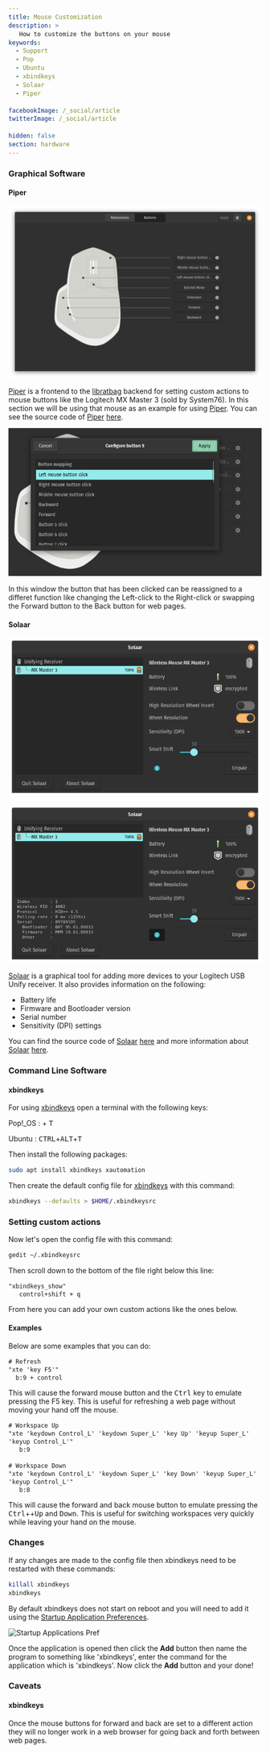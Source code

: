```yaml
---
title: Mouse Customization
description: >
   How to customize the buttons on your mouse
keywords:
  - Support
  - Pop
  - Ubuntu
  - xbindkeys
  - Solaar
  - Piper

facebookImage: /_social/article
twitterImage: /_social/article

hidden: false
section: hardware
---
```


### Graphical Software

#### Piper

![Piper Buttons Window](/images/custom-mouse-buttons/Piper-2.png)

<u>Piper</u> is a frontend to the <u>libratbag</u> backend for setting custom actions to mouse buttons like the Logitech MX Master 3 (sold by System76). In this section we will be using that mouse as an example for using <u>Piper</u>. You can see the source code of <u>Piper</u> [here](https://github.com/libratbag/piper).

![Piper Buttons Assign Window](/images/custom-mouse-buttons/Piper-3.png)

In this window the button that has been clicked can be reassigned to a differet function like changing the Left-click to the Right-click or swapping the Forward button to the Back button for web pages.

#### Solaar

![Solaar Main Window](/images/custom-mouse-buttons/Solaar.png)

![Solaar Main Window with information](/images/custom-mouse-buttons/Solaar-2.png)

<u>Solaar</u> is a graphical tool for adding more devices to your Logitech USB Unify receiver. It also provides information on the following:

- Battery life
- Firmware and Bootloader version
- Serial number
- Sensitivity (DPI) settings

You can find the source code of <u>Solaar</u> [here](https://github.com/pwr-Solaar/Solaar/) and more information about <u>Solaar</u> [here](https://pwr-solaar.github.io/Solaar/devices).

### Command Line Software

#### xbindkeys

For using <u>xbindkeys</u> open a terminal with the following keys:

Pop!_OS : <kbd><font-awesome-icon :icon="['fab', 'pop-os']"></font-awesome-icon></kbd> + <kbd>T</kbd>

Ubuntu : <kbd>CTRL</kbd>+<kbd>ALT</kbd>+<kbd>T</kbd>

Then install the following packages:

```bash
sudo apt install xbindkeys xautomation
```

Then create the default config file for <u>xbindkeys</u> with this command:

```bash
xbindkeys --defaults > $HOME/.xbindkeysrc
```

### Setting custom actions

Now let's open the config file with this command:

```bash
gedit ~/.xbindkeysrc
```

Then scroll down to the bottom of the file right below this line:

```
"xbindkeys_show"
   control+shift + q
```

From here you can add your own custom actions like the ones below.

#### Examples

Below are some examples that you can do:

```
# Refresh
"xte 'key F5'"
  b:9 + control
```

This will cause the forward mouse button and the <kbd>Ctrl</kbd> key to emulate pressing the F5 key. This is useful for refreshing a web page without moving your hand off the mouse.

```
# Workspace Up
"xte 'keydown Control_L' 'keydown Super_L' 'key Up' 'keyup Super_L' 'keyup Control_L'"
   b:9

# Workspace Down
"xte 'keydown Control_L' 'keydown Super_L' 'key Down' 'keyup Super_L' 'keyup Control_L'"
   b:8
```

This will cause the forward and back mouse button to emulate pressing the <kbd>Ctrl</kbd>+<kbd><font-awesome-icon :icon="['fab', 'pop-os']"></font-awesome-icon></kbd>+<kbd>Up</kbd> and <kbd>Down</kbd>. This is useful for switching workspaces very quickly while leaving your hand on the mouse.

### Changes

If any changes are made to the config file then xbindkeys need to be restarted with these commands:

```bash
killall xbindkeys
xbindkeys
```

By default xbindkeys does not start on reboot and you will need to add it using the <u>Startup Application Preferences</u>.

![Startup Applications Pref](/images/custom-mouse-buttons/startup-applications-pref.png)

Once the application is opened then click the **Add** button then name the program to something like 'xbindkeys', enter the command for the application which is 'xbindkeys'. Now click the **Add** button and your done!

### Caveats

#### xbindkeys

Once the mouse buttons for forward and back are set to a different action they will no longer work in a web browser for going back and forth between web pages.
